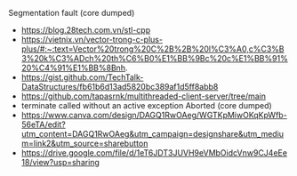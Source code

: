 Segmentation fault (core dumped)
+ https://blog.28tech.com.vn/stl-cpp
+ https://vietnix.vn/vector-trong-c-plus-plus/#:~:text=Vector%20trong%20C%2B%2B%20l%C3%A0,c%C3%B3%20k%C3%ADch%20th%C6%B0%E1%BB%9Bc%20c%E1%BB%91%20%C4%91%E1%BB%8Bnh.
+ https://gist.github.com/TechTalk-DataStructures/fb61b6d13ad5820bc389af1d5ff8abb8
+ https://github.com/tapasrnk/multithreaded-client-server/tree/main
+ terminate called without an active exception
Aborted (core dumped) 
+ https://www.canva.com/design/DAGQ1RwOAeg/WGTKpMiwOKqKpWfb-56eTA/edit?utm_content=DAGQ1RwOAeg&utm_campaign=designshare&utm_medium=link2&utm_source=sharebutton
+ https://drive.google.com/file/d/1eT6JDT3JUVH9eVMbOidcVnw9CJ4eEe18/view?usp=sharing
